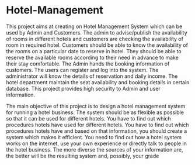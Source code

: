# Hotel-Management

This project aims at creating on Hotel Management System which can be used by Admin and Customers. The admin to advise/publish the availability of rooms in different hotels and customers are checking the availability of room in required hotel. Customers should be able to know the availability of the rooms on a particular date to reserve in hotel. They should be able to reserve the available rooms according to their need in advance to make their stay comfortable. The Admin hands the booking information of customers. The users can register and log into the system. The administrator will know the details of reservation and daily income. The hotel department maintain the seat availability and booking details in certain database. This project provides high security to Admin and user information.

The main objective of this project is to design a hotel management system for running a hotel business. The system should be as flexible as possible so that it can be used for different hotels. You have to find out which procedures hotels have used for different hotels. You have to find out which procedures hotels have and based on that information, you should create a system which makes it efficient. You need to find out how a hotel system works on the internet, use your own experience or directly talk to people in the hotel business. The more diverse the sources of your information are, the better will be the resulting system and, possibly, your grade
